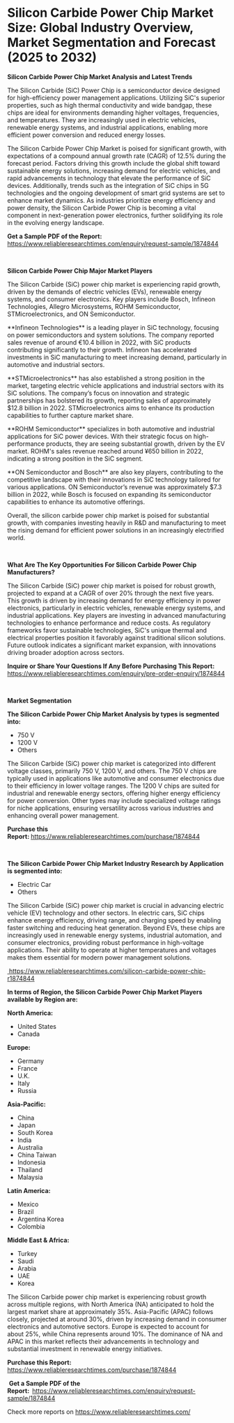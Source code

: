 <p><h1>Silicon Carbide Power Chip Market Size: Global Industry Overview, Market Segmentation and Forecast (2025 to 2032)</h1></p><p><strong>Silicon Carbide Power Chip Market Analysis and Latest Trends</strong></p>
<p><p>The Silicon Carbide (SiC) Power Chip is a semiconductor device designed for high-efficiency power management applications. Utilizing SiC's superior properties, such as high thermal conductivity and wide bandgap, these chips are ideal for environments demanding higher voltages, frequencies, and temperatures. They are increasingly used in electric vehicles, renewable energy systems, and industrial applications, enabling more efficient power conversion and reduced energy losses.</p><p>The Silicon Carbide Power Chip Market is poised for significant growth, with expectations of a compound annual growth rate (CAGR) of 12.5% during the forecast period. Factors driving this growth include the global shift toward sustainable energy solutions, increasing demand for electric vehicles, and rapid advancements in technology that elevate the performance of SiC devices. Additionally, trends such as the integration of SiC chips in 5G technologies and the ongoing development of smart grid systems are set to enhance market dynamics. As industries prioritize energy efficiency and power density, the Silicon Carbide Power Chip is becoming a vital component in next-generation power electronics, further solidifying its role in the evolving energy landscape.</p></p>
<p><strong>Get a Sample PDF of the Report:&nbsp;</strong> <a href="https://www.reliableresearchtimes.com/enquiry/request-sample/1874844?utm_campaign=3060&utm_medium=2&utm_source=Github&utm_content=ia&utm_term=07042025&utm_id=silicon-carbide-power-chip">https://www.reliableresearchtimes.com/enquiry/request-sample/1874844</a></p>
<p>&nbsp;</p>
<p><strong>Silicon Carbide Power Chip Major Market Players</strong></p>
<p><p>The Silicon Carbide (SiC) power chip market is experiencing rapid growth, driven by the demands of electric vehicles (EVs), renewable energy systems, and consumer electronics. Key players include Bosch, Infineon Technologies, Allegro Microsystems, ROHM Semiconductor, STMicroelectronics, and ON Semiconductor.</p><p>**Infineon Technologies** is a leading player in SiC technology, focusing on power semiconductors and system solutions. The company reported sales revenue of around €10.4 billion in 2022, with SiC products contributing significantly to their growth. Infineon has accelerated investments in SiC manufacturing to meet increasing demand, particularly in automotive and industrial sectors.</p><p>**STMicroelectronics** has also established a strong position in the market, targeting electric vehicle applications and industrial sectors with its SiC solutions. The company’s focus on innovation and strategic partnerships has bolstered its growth, reporting sales of approximately $12.8 billion in 2022. STMicroelectronics aims to enhance its production capabilities to further capture market share.</p><p>**ROHM Semiconductor** specializes in both automotive and industrial applications for SiC power devices. With their strategic focus on high-performance products, they are seeing substantial growth, driven by the EV market. ROHM's sales revenue reached around ¥650 billion in 2022, indicating a strong position in the SiC segment.</p><p>**ON Semiconductor and Bosch** are also key players, contributing to the competitive landscape with their innovations in SiC technology tailored for various applications. ON Semiconductor’s revenue was approximately $7.3 billion in 2022, while Bosch is focused on expanding its semiconductor capabilities to enhance its automotive offerings.</p><p>Overall, the silicon carbide power chip market is poised for substantial growth, with companies investing heavily in R&D and manufacturing to meet the rising demand for efficient power solutions in an increasingly electrified world.</p></p>
<p>&nbsp;</p>
<p><strong>What Are The Key Opportunities For Silicon Carbide Power Chip Manufacturers?</strong></p>
<p><p>The Silicon Carbide (SiC) power chip market is poised for robust growth, projected to expand at a CAGR of over 20% through the next five years. This growth is driven by increasing demand for energy efficiency in power electronics, particularly in electric vehicles, renewable energy systems, and industrial applications. Key players are investing in advanced manufacturing technologies to enhance performance and reduce costs. As regulatory frameworks favor sustainable technologies, SiC's unique thermal and electrical properties position it favorably against traditional silicon solutions. Future outlook indicates a significant market expansion, with innovations driving broader adoption across sectors.</p></p>
<p><strong>Inquire or Share Your Questions If Any Before Purchasing This Report:</strong> <a href="https://www.reliableresearchtimes.com/enquiry/pre-order-enquiry/1874844?utm_campaign=3060&utm_medium=2&utm_source=Github&utm_content=ia&utm_term=07042025&utm_id=silicon-carbide-power-chip">https://www.reliableresearchtimes.com/enquiry/pre-order-enquiry/1874844</a></p>
<p>&nbsp;</p>
<p><strong>Market Segmentation</strong></p>
<p><strong>The Silicon Carbide Power Chip Market Analysis by types is segmented into:</strong></p>
<p><ul><li>750 V</li><li>1200 V</li><li>Others</li></ul></p>
<p><p>The Silicon Carbide (SiC) power chip market is categorized into different voltage classes, primarily 750 V, 1200 V, and others. The 750 V chips are typically used in applications like automotive and consumer electronics due to their efficiency in lower voltage ranges. The 1200 V chips are suited for industrial and renewable energy sectors, offering higher energy efficiency for power conversion. Other types may include specialized voltage ratings for niche applications, ensuring versatility across various industries and enhancing overall power management.</p></p>
<p><strong>Purchase this Report:&nbsp;</strong><a href="https://www.reliableresearchtimes.com/purchase/1874844?utm_campaign=3060&utm_medium=2&utm_source=Github&utm_content=ia&utm_term=07042025&utm_id=silicon-carbide-power-chip">https://www.reliableresearchtimes.com/purchase/1874844</a></p>
<p>&nbsp;</p>
<p><strong>The Silicon Carbide Power Chip Market Industry Research by Application is segmented into:</strong></p>
<p><ul><li>Electric Car</li><li>Others</li></ul></p>
<p><p>The Silicon Carbide (SiC) power chip market is crucial in advancing electric vehicle (EV) technology and other sectors. In electric cars, SiC chips enhance energy efficiency, driving range, and charging speed by enabling faster switching and reducing heat generation. Beyond EVs, these chips are increasingly used in renewable energy systems, industrial automation, and consumer electronics, providing robust performance in high-voltage applications. Their ability to operate at higher temperatures and voltages makes them essential for modern power management solutions.</p></p>
<p><a href="https://www.reliableresearchtimes.com/silicon-carbide-power-chip-r1874844?utm_campaign=3060&utm_medium=2&utm_source=Github&utm_content=ia&utm_term=07042025&utm_id=silicon-carbide-power-chip">&nbsp;https://www.reliableresearchtimes.com/silicon-carbide-power-chip-r1874844</a></p>
<p><strong>In terms of Region, the Silicon Carbide Power Chip Market Players available by Region are:</strong></p>
<p>
    <p> <strong> North America: </strong>
        <ul>
            <li>United States</li>
            <li>Canada</li>
        </ul>
        </p> 
    <p> <strong> Europe: </strong>
        <ul>
            <li>Germany</li>
            <li>France</li>
            <li>U.K.</li>
            <li>Italy</li>
            <li>Russia</li>
        </ul>
        </p> 
    <p> <strong> Asia-Pacific: </strong>
        <ul>
            <li>China</li>
            <li>Japan</li>
            <li>South Korea</li>
            <li>India</li>
            <li>Australia</li>
            <li>China Taiwan</li>
            <li>Indonesia</li>
            <li>Thailand</li>
            <li>Malaysia</li>
        </ul>
        </p> 
    <p> <strong> Latin America: </strong>
        <ul>
            <li>Mexico</li>
            <li>Brazil</li>
            <li>Argentina Korea</li>
            <li>Colombia</li>
        </ul>
        </p> 
    <p> <strong> Middle East & Africa: </strong>
        <ul>
            <li>Turkey</li>
            <li>Saudi</li>
            <li>Arabia</li>
            <li>UAE</li>
            <li>Korea</li>
        </ul>
    </p>
    </p>
<p><p>The Silicon Carbide power chip market is experiencing robust growth across multiple regions, with North America (NA) anticipated to hold the largest market share at approximately 35%. Asia-Pacific (APAC) follows closely, projected at around 30%, driven by increasing demand in consumer electronics and automotive sectors. Europe is expected to account for about 25%, while China represents around 10%. The dominance of NA and APAC in this market reflects their advancements in technology and substantial investment in renewable energy initiatives.</p></p>
<p><strong>Purchase this Report: </strong><a href="https://www.reliableresearchtimes.com/purchase/1874844?utm_campaign=3060&utm_medium=2&utm_source=Github&utm_content=ia&utm_term=07042025&utm_id=silicon-carbide-power-chip">https://www.reliableresearchtimes.com/purchase/1874844</a></p>
<p>&nbsp;<strong>Get a Sample PDF of the Report:&nbsp;&nbsp;</strong><a href="https://www.reliableresearchtimes.com/enquiry/request-sample/1874844?utm_campaign=3060&utm_medium=2&utm_source=Github&utm_content=ia&utm_term=07042025&utm_id=silicon-carbide-power-chip">https://www.reliableresearchtimes.com/enquiry/request-sample/1874844</a></p>
<p><strong></strong></p>
<p>Check more reports on <a href="https://www.reliableresearchtimes.com/?utm_campaign=3060&utm_medium=2&utm_source=Github&utm_content=ia&utm_term=07042025&utm_id=silicon-carbide-power-chip">https://www.reliableresearchtimes.com/</a></p>